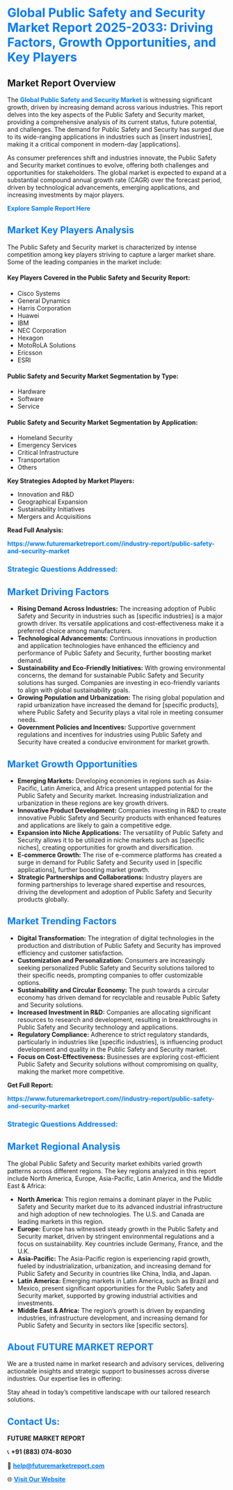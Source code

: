 <h1 style="color: #007BFF;">Global Public Safety and Security Market Report 2025-2033: Driving Factors, Growth Opportunities, and Key Players</h1>

<section id="overview">
<h2>Market Report Overview</h2>
<p>The <a href="https://www.futuremarketreport.com//industry-report/public-safety-and-security-market" style="color: #007BFF; text-decoration: none;"><strong>Global Public Safety and Security Market</strong></a> is witnessing significant growth, driven by increasing demand across various industries. This report delves into the key aspects of the Public Safety and Security market, providing a comprehensive analysis of its current status, future potential, and challenges. The demand for Public Safety and Security has surged due to its wide-ranging applications in industries such as [insert industries], making it a critical component in modern-day [applications].</p>
<p>As consumer preferences shift and industries innovate, the Public Safety and Security market continues to evolve, offering both challenges and opportunities for stakeholders. The global market is expected to expand at a substantial compound annual growth rate (CAGR) over the forecast period, driven by technological advancements, emerging applications, and increasing investments by major players.</p>
</section>

<section id="overview">
<p><a href="https://www.futuremarketreport.com//request-sample/reportId=59540" style="color: #007BFF; text-decoration: none;"><strong>Explore Sample Report Here</strong></a></p>
</section>

<section id="key-players">
<h2 style="color: #007BFF;">Market Key Players Analysis</h2>
<p>The Public Safety and Security market is characterized by intense competition among key players striving to capture a larger market share. Some of the leading companies in the market include:</p>
<h4>Key Players Covered in the Public Safety and Security Report:</h4>
<ul><li>Cisco Systems</li><li>General Dynamics</li><li>Harris Corporation</li><li>Huawei</li><li>IBM</li><li>NEC Corporation</li><li>Hexagon</li><li>MotoRoLA Solutions</li><li>Ericsson</li><li>ESRI</li></ul>
<h4>Public Safety and Security Market Segmentation by Type:</h4>
<ul><li>Hardware</li><li>Software</li><li>Service</li></ul>

<h4>Public Safety and Security Market Segmentation by Application:</h4>
<ul><li>Homeland Security</li><li>Emergency Services</li><li>Critical Infrastructure</li><li>Transportation</li><li>Others</li></ul>
<p><strong>Key Strategies Adopted by Market Players:</strong></p>
<ul>
<li>Innovation and R&D</li>
<li>Geographical Expansion</li>
<li>Sustainability Initiatives</li>
<li>Mergers and Acquisitions</li>
</ul>
</section>

<section>
<p><strong>Read Full Analysis: </strong></p><a href="https://www.futuremarketreport.com//industry-report/public-safety-and-security-market" style="color: #007BFF; text-decoration: none;"><strong>https://www.futuremarketreport.com//industry-report/public-safety-and-security-market</strong></a>
<h3 style="color: #007BFF;">Strategic Questions Addressed:</h3>
</section>

<section id="driving-factors">
<h2 style="color: #007BFF;">Market Driving Factors</h2>
<ul>
<li><strong>Rising Demand Across Industries:</strong> The increasing adoption of Public Safety and Security in industries such as [specific industries] is a major growth driver. Its versatile applications and cost-effectiveness make it a preferred choice among manufacturers.</li>
<li><strong>Technological Advancements:</strong> Continuous innovations in production and application technologies have enhanced the efficiency and performance of Public Safety and Security, further boosting market demand.</li>
<li><strong>Sustainability and Eco-Friendly Initiatives:</strong> With growing environmental concerns, the demand for sustainable Public Safety and Security solutions has surged. Companies are investing in eco-friendly variants to align with global sustainability goals.</li>
<li><strong>Growing Population and Urbanization:</strong> The rising global population and rapid urbanization have increased the demand for [specific products], where Public Safety and Security plays a vital role in meeting consumer needs.</li>
<li><strong>Government Policies and Incentives:</strong> Supportive government regulations and incentives for industries using Public Safety and Security have created a conducive environment for market growth.</li>
</ul>
</section>

<section id="growth-opportunities">
<h2 style="color: #007BFF;">Market Growth Opportunities</h2>
<ul>
<li><strong>Emerging Markets:</strong> Developing economies in regions such as Asia-Pacific, Latin America, and Africa present untapped potential for the Public Safety and Security market. Increasing industrialization and urbanization in these regions are key growth drivers.</li>
<li><strong>Innovative Product Development:</strong> Companies investing in R&D to create innovative Public Safety and Security products with enhanced features and applications are likely to gain a competitive edge.</li>
<li><strong>Expansion into Niche Applications:</strong> The versatility of Public Safety and Security allows it to be utilized in niche markets such as [specific niches], creating opportunities for growth and diversification.</li>
<li><strong>E-commerce Growth:</strong> The rise of e-commerce platforms has created a surge in demand for Public Safety and Security used in [specific applications], further boosting market growth.</li>
<li><strong>Strategic Partnerships and Collaborations:</strong> Industry players are forming partnerships to leverage shared expertise and resources, driving the development and adoption of Public Safety and Security products globally.</li>
</ul>
</section>

<section id="trending-factors">
<h2 style="color: #007BFF;">Market Trending Factors</h2>
<ul>
<li><strong>Digital Transformation:</strong> The integration of digital technologies in the production and distribution of Public Safety and Security has improved efficiency and customer satisfaction.</li>
<li><strong>Customization and Personalization:</strong> Consumers are increasingly seeking personalized Public Safety and Security solutions tailored to their specific needs, prompting companies to offer customizable options.</li>
<li><strong>Sustainability and Circular Economy:</strong> The push towards a circular economy has driven demand for recyclable and reusable Public Safety and Security solutions.</li>
<li><strong>Increased Investment in R&D:</strong> Companies are allocating significant resources to research and development, resulting in breakthroughs in Public Safety and Security technology and applications.</li>
<li><strong>Regulatory Compliance:</strong> Adherence to strict regulatory standards, particularly in industries like [specific industries], is influencing product development and quality in the Public Safety and Security market.</li>
<li><strong>Focus on Cost-Effectiveness:</strong> Businesses are exploring cost-efficient Public Safety and Security solutions without compromising on quality, making the market more competitive.</li>
</ul>
</section>

<section>
<p><strong>Get Full Report: </strong></p><a href="https://www.futuremarketreport.com//industry-report/public-safety-and-security-market" style="color: #007BFF; text-decoration: none;"><strong>https://www.futuremarketreport.com//industry-report/public-safety-and-security-market</strong></a>
<h3 style="color: #007BFF;">Strategic Questions Addressed:</h3>
</section>


<section id="regional-analysis">
<h2 style="color: #007BFF;">Market Regional Analysis</h2>
<p>The global Public Safety and Security market exhibits varied growth patterns across different regions. The key regions analyzed in this report include North America, Europe, Asia-Pacific, Latin America, and the Middle East & Africa:</p>
<ul>
<li><strong>North America:</strong> This region remains a dominant player in the Public Safety and Security market due to its advanced industrial infrastructure and high adoption of new technologies. The U.S. and Canada are leading markets in this region.</li>
<li><strong>Europe:</strong> Europe has witnessed steady growth in the Public Safety and Security market, driven by stringent environmental regulations and a focus on sustainability. Key countries include Germany, France, and the U.K.</li>
<li><strong>Asia-Pacific:</strong> The Asia-Pacific region is experiencing rapid growth, fueled by industrialization, urbanization, and increasing demand for Public Safety and Security in countries like China, India, and Japan.</li>
<li><strong>Latin America:</strong> Emerging markets in Latin America, such as Brazil and Mexico, present significant opportunities for the Public Safety and Security market, supported by growing industrial activities and investments.</li>
<li><strong>Middle East & Africa:</strong> The region’s growth is driven by expanding industries, infrastructure development, and increasing demand for Public Safety and Security in sectors like [specific sectors].</li>
</ul>
</section>

<footer>
<h2 style="color: #007BFF;">About FUTURE MARKET REPORT</h2>
<p>We are a trusted name in market research and advisory services, delivering actionable insights and strategic support to businesses across diverse industries. Our expertise lies in offering:</p>

<p>Stay ahead in today’s competitive landscape with our tailored research solutions.</p>

<h2 style="color: #007BFF;">Contact Us:</h2>
<p><strong>FUTURE MARKET REPORT</strong></p>
<p>📞 <strong>+91 (883) 074-8030</strong></p>
<p>📧 <strong><a href="mailto:help@futuremarketreport.com" style="color: #007BFF;">help@futuremarketreport.com</a></strong></p>
<p>🌐 <strong><a href="https://www.futuremarketreport.com/" style="color: #007BFF;">Visit Our Website</a></strong></p>
</footer>